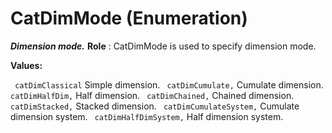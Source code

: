# CatDimMode (Enumeration)

**_Dimension mode._**
**Role** : CatDimMode is used to specify dimension mode.

**Values:**

` catDimClassical`      Simple dimension.
` catDimCumulate,`      Cumulate dimension.
` catDimHalfDim,`      Half dimension.
` catDimChained,`      Chained dimension.
` catDimStacked,`      Stacked dimension.
` catDimCumulateSystem,`      Cumulate dimension system.
` catDimHalfDimSystem,`      Half dimension system.